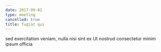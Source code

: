 ```yaml
---
date: 2017-09-02
type: meeting
cancelled: true
title: fugiat qui
---
```

sed exercitation veniam, nulla nisi sint ex Ut nostrud consectetur minim ipsum officia